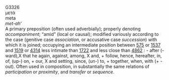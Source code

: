 G3326  
μετά  
meta  
*met-ah‘*  
A primary preposition (often used adverbially); properly denoting
*accompaniment*; “amid” (local or causal); modified variously according
to the case (genitive case *association*, or accusative case
*succession*) with which it is joined; occupying an intermediate
position between [575](g0575) or [1537](g1537) and [1519](g1519) or
[4314](g4314) less intimate than [1722](g1722) and less close than
[4862](g4862) *:* - after (-ward),X that he again, against, among, X
and, + follow, hence, hereafter, in, of, (up-) on, + our, X and setting,
since, (un-) to, + together, when, with (+ -out). Often used in
composition, in substantially the same relations of *participation* or
*proximity*, and *transfer* or *sequence*.  
